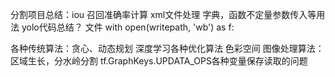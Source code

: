



分割项目总结：iou 召回准确率计算   xml文件处理    字典，函数不定量参数传入等用法
yolo代码总结？
文件  with open(writepath, 'wb') as f:

各种传统算法：贪心、动态规划
深度学习各种优化算法
色彩空间
图像处理算法：区域生长，分水岭分割
 tf.GraphKeys.UPDATA_OPS各种变量保存读取的问题
 
<!--stackedit_data:
eyJoaXN0b3J5IjpbMTYzMzUyMDY1NiwyODc0NzcwMjUsMTU3MT
ExNTA5NSwxMDY2OTcyMTUyXX0=
-->